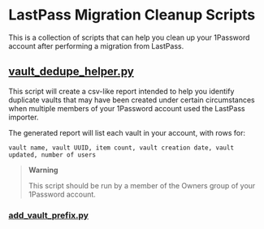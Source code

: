# LastPass Migration Cleanup Scripts

This is a collection of scripts that can help you clean up your 1Password account after performing a migration from LastPass. 

## [vault_dedupe_helper.py](./vault_dedupe_helper.py)

This script will create a csv-like report intended to help you identify duplicate vaults that may have been created under certain circumstances when multiple members of your 1Password account used the LastPass importer. 

The generated report will list each vault in your account, with rows for:
```
vault name, vault UUID, item count, vault creation date, vault updated, number of users
```

> **Warning**
>
> This script should be run by a member of the Owners group of your 1Password account. 


### [add_vault_prefix.py](./add_vault_prefix.py)
